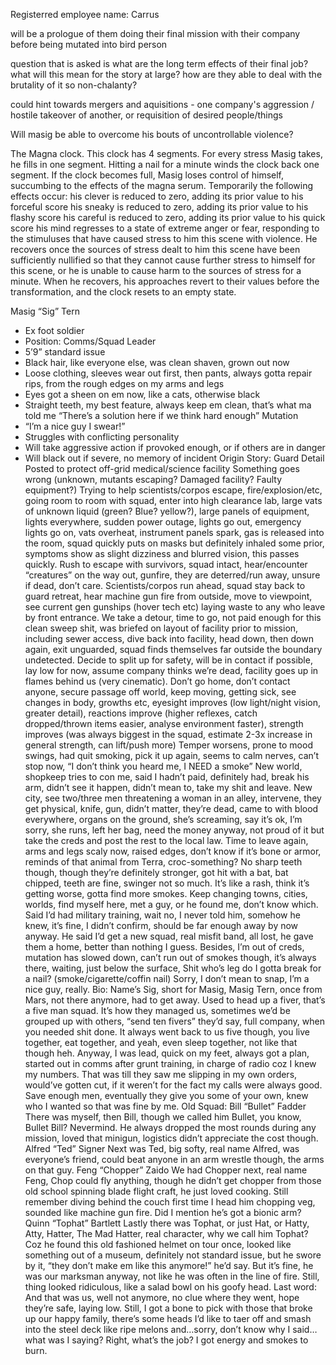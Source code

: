 Registerred employee name:
Carrus

will be a prologue of them doing their final mission with their company before being mutated into bird person

question that is asked is what are the long term effects of their final job? what will this mean for the story at large?
how are they able to deal with the brutality of it so non-chalanty?

could hint towards mergers and aquisitions - one company's aggression / hostile takeover of another, or requisition of desired people/things

Will masig be able to overcome his bouts of uncontrollable violence?

The Magna clock.
This clock has 4 segments. For every stress Masig takes, he fills in one segment.
Hitting a nail for a minute winds the clock back one segment.
If the clock becomes full, Masig loses control of himself, succumbing to the effects of the magna serum.
Temporarily the following effects occur:
his clever is reduced to zero, adding its prior value to his forceful score
his sneaky is reduced to zero, adding its prior value to his flashy score
his careful is reduced to zero, adding its prior value to his quick score
his mind regresses to a state of extreme anger or fear, responding to the stimuluses that have caused stress to him this scene with violence.
He recovers once the sources of stress dealt to him this scene have been sufficiently nullified so that they cannot cause further stress to himself for this scene, or he is unable to cause harm to the sources of stress for a minute.
When he recovers, his approaches revert to their values before the transformation, and the clock resets to an empty state.

Masig “Sig” Tern
- Ex foot soldier
- Position: Comms/Squad Leader
- 5’9” standard issue
- Black hair, like everyone else, was clean shaven, grown out now
- Loose clothing, sleeves wear out first, then pants, always gotta repair rips, from the
rough edges on my arms and legs
- Eyes got a sheen on em now, like a cats, otherwise black
- Straight teeth, my best feature, always keep em clean, that’s what ma told me
“There’s a solution here if we think hard enough”
Mutation
- “I’m a nice guy I swear!”
- Struggles with conflicting personality
- Will take aggressive action if provoked enough, or if others are in danger
- Will black out if severe, no memory of incident
Origin Story: Guard Detail
Posted to protect off-grid medical/science facility
Something goes wrong (unknown, mutants escaping? Damaged facility? Faulty equipment?)
Trying to help scientists/corpos escape, fire/explosion/etc, going room to room with squad, enter
into high clearance lab, large vats of unknown liquid (green? Blue? yellow?), large panels of
equipment, lights everywhere, sudden power outage, lights go out, emergency lights go on, vats
overheat, instrument panels spark, gas is released into the room, squad quickly puts on masks
but definitely inhaled some prior, symptoms show as slight dizziness and blurred vision, this
passes quickly.
Rush to escape with survivors, squad intact, hear/encounter “creatures” on the way out, gunfire,
they are deterred/run away, unsure if dead, don’t care. Scientists/corpos run ahead, squad stay
back to guard retreat, hear machine gun fire from outside, move to viewpoint, see current gen
gunships (hover tech etc) laying waste to any who leave by front entrance.
We take a detour, time to go, not paid enough for this clean sweep shit, was briefed on layout of
facility prior to mission, including sewer access, dive back into facility, head down, then down
again, exit unguarded, squad finds themselves far outside the boundary undetected. Decide to
split up for safety, will be in contact if possible, lay low for now, assume company thinks we’re
dead, facility goes up in flames behind us (very cinematic).
Don’t go home, don’t contact anyone, secure passage off world, keep moving, getting sick, see
changes in body, growths etc, eyesight improves (low light/night vision, greater detail), reactions
improve (higher reflexes, catch dropped/thrown items easier, analyse environment faster),
strength improves (was always biggest in the squad, estimate 2-3x increase in general strength,
can lift/push more)
Temper worsens, prone to mood swings, had quit smoking, pick it up again, seems to calm
nerves, can’t stop now, “I don’t think you heard me, I NEED a smoke”
New world, shopkeep tries to con me, said I hadn’t paid, definitely had, break his arm, didn’t see
it happen, didn’t mean to, take my shit and leave.
New city, see two/three men threatening a woman in an alley, intervene, they get physical, knife,
gun, didn’t matter, they’re dead, came to with blood everywhere, organs on the ground, she’s
screaming, say it’s ok, I’m sorry, she runs, left her bag, need the money anyway, not proud of it
but take the creds and post the rest to the local law.
Time to leave again, arms and legs scaly now, raised edges, don’t know if it’s bone or armor,
reminds of that animal from Terra, croc-something? No sharp teeth though, though they’re
definitely stronger, got hit with a bat, bat chipped, teeth are fine, swinger not so much. It’s like a
rash, think it’s getting worse, gotta find more smokes.
Keep changing towns, cities, worlds, find myself here, met a guy, or he found me, don’t know
which. Said I’d had military training, wait no, I never told him, somehow he knew, it’s fine, I didn’t
confirm, should be far enough away by now anyway. He said I’d get a new squad, real misfit
band, all lost, he gave them a home, better than nothing I guess. Besides, I’m out of creds,
mutation has slowed down, can’t run out of smokes though, it’s always there, waiting, just below
the surface,
Shit who’s leg do I gotta break for a nail? (smoke/cigarette/coffin nail) Sorry, I don’t mean
to snap, I’m a nice guy, really.
Bio:
Name’s Sig, short for Masig, Masig Tern, once from Mars, not there anymore, had to get away.
Used to head up a fiver, that’s a five man squad. It’s how they managed us, sometimes we’d be
grouped up with others, “send ten fivers” they’d say, full company, when you needed shit done.
It always went back to us five though, you live together, eat together, and yeah, even sleep
together, not like that though heh.
Anyway, I was lead, quick on my feet, always got a plan, started out in comms after grunt
training, in charge of radio coz I knew my numbers. That was till they saw me slipping in my own
orders, would’ve gotten cut, if it weren’t for the fact my calls were always good. Save enough
men, eventually they give you some of your own, knew who I wanted so that was fine by me.
Old Squad:
Bill “Bullet” Fadder
There was myself, then Bill, though we called him Bullet, you know, Bullet Bill? Nevermind. He
always dropped the most rounds during any mission, loved that minigun, logistics didn’t
appreciate the cost though.
Alfred “Ted” Signer
Next was Ted, big softy, real name Alfred, was everyone’s friend, could beat anyone in an arm
wrestle though, the arms on that guy.
Feng “Chopper” Zaido
We had Chopper next, real name Feng, Chop could fly anything, though he didn’t get chopper
from those old school spinning blade flight craft, he just loved cooking. Still remember diving
behind the couch first time I head him chopping veg, sounded like machine gun fire. Did I
mention he’s got a bionic arm?
Quinn “Tophat” Bartlett
Lastly there was Tophat, or just Hat, or Hatty, Atty, Hatter, The Mad Hatter, real character, why
we call him Tophat? Coz he found this old fashioned helmet on tour once, looked like something
out of a museum, definitely not standard issue, but he swore by it, “they don’t make em like this
anymore!” he’d say. But it’s fine, he was our marksman anyway, not like he was often in the line
of fire. Still, thing looked ridiculous, like a salad bowl on his goofy head.
Last word:
And that was us, well not anymore, no clue where they went, hope they’re safe, laying low. Still,
I got a bone to pick with those that broke up our happy family, there’s some heads I’d like to taer
off and smash into the steel deck like ripe melons and…sorry, don’t know why I said…what was
I saying? Right, what’s the job? I got energy and smokes to burn.